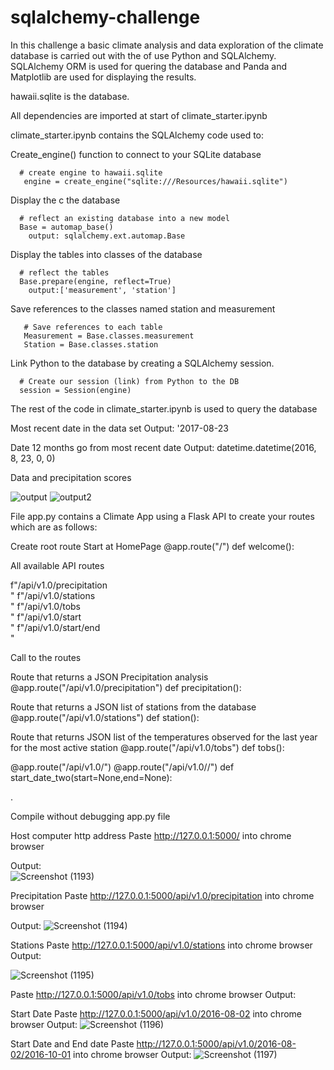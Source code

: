 # sqlalchemy-challenge

In this challenge a basic climate analysis and data exploration of the climate database is carried out with the of use Python and SQLAlchemy. SQLAlchemy ORM is used for quering the database and Panda and Matplotlib are used for displaying the results.

hawaii.sqlite is the database.

All dependencies are imported at start of climate_starter.ipynb

climate_starter.ipynb contains the SQLAlchemy code used to:

   Create_engine() function to connect to your SQLite database 
   
      # create engine to hawaii.sqlite
       engine = create_engine("sqlite:///Resources/hawaii.sqlite")
       
   
   Display the c the database
    
      # reflect an existing database into a new model
      Base = automap_base()
        output: sqlalchemy.ext.automap.Base
        
      
  Display the tables into classes of the database
      
      # reflect the tables
      Base.prepare(engine, reflect=True)
        output:['measurement', 'station']
  
  
  Save references to the classes named station and measurement     
        
       # Save references to each table
       Measurement = Base.classes.measurement
       Station = Base.classes.station
   
  Link Python to the database by creating a SQLAlchemy session. 
  
      # Create our session (link) from Python to the DB
      session = Session(engine)
      
      
  The rest of the code in climate_starter.ipynb is used to query the database 
  
  Most recent date in the data set
  Output: '2017-08-23


  Date 12 months go from most recent date
  Output: datetime.datetime(2016, 8, 23, 0, 0)

  Data and precipitation scores
  
  ![output](https://user-images.githubusercontent.com/115945473/216205690-22186801-b0f8-4821-9d6d-566524faf7c6.png)
  ![output2](https://user-images.githubusercontent.com/115945473/216205694-22b00a49-ad5b-48d5-931e-a79848ab08c8.png)
  
  




File app.py contains a Climate App using a Flask API to create your routes which are as follows:

Create root route Start at HomePage
@app.route("/")
def welcome():

All available API routes

f"/api/v1.0/precipitation<br/>"
f"/api/v1.0/stations<br/>"
f"/api/v1.0/tobs<br/>"
f"/api/v1.0/start<br/>"
f"/api/v1.0/start/end<br/>"

Call to the routes

Route that returns a JSON Precipitation analysis
@app.route("/api/v1.0/precipitation") 
def precipitation():

Route that returns a JSON list of stations from the database
@app.route("/api/v1.0/stations")
def station():



Route that returns JSON list of the temperatures observed for the last year for the most active station 
@app.route("/api/v1.0/tobs") 
def tobs():


@app.route("/api/v1.0/<start>")
@app.route("/api/v1.0/<start>/<end>")
def start_date_two(start=None,end=None):

.

Compile without debugging app.py file 


Host computer http address
Paste http://127.0.0.1:5000/ into chrome browser

 Output:   
![Screenshot (1193)](https://user-images.githubusercontent.com/115945473/216206773-00ddb980-6e4b-4b88-9195-20a0420f547f.png)
   
Precipitation
Paste http://127.0.0.1:5000/api/v1.0/precipitation into chrome browser

 Output:
![Screenshot (1194)](https://user-images.githubusercontent.com/115945473/216206794-995a235b-88ee-4874-889d-c05f92a44bf2.png)
   
   
Stations
Paste http://127.0.0.1:5000/api/v1.0/stations into chrome browser
Output:

![Screenshot (1195)](https://user-images.githubusercontent.com/115945473/216206804-d3d8c2fd-d951-4820-b7d9-6f9c963cf25d.png)  
   
   
 Paste http://127.0.0.1:5000/api/v1.0/tobs into chrome browser
 Output:  
  
   
Start Date 
Paste http://127.0.0.1:5000/api/v1.0/2016-08-02 into chrome browser
Output: ![Screenshot (1196)](https://user-images.githubusercontent.com/115945473/216206754-9fe46abf-bc3b-40cd-81a3-e2e2b21566fa.png) 

 
Start Date and End date
Paste http://127.0.0.1:5000/api/v1.0/2016-08-02/2016-10-01 into chrome browser
Output:
![Screenshot (1197)](https://user-images.githubusercontent.com/115945473/216206719-2161e04e-96c0-41fd-882a-949de993175a.png)











